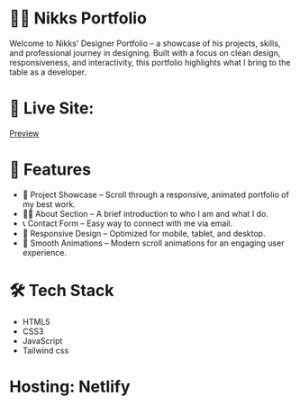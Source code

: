 # 🧑‍💻 Nikks Portfolio

Welcome to Nikks' Designer Portfolio – a showcase of his projects, skills, and professional journey in designing. Built with a focus on clean design, responsiveness, and interactivity, this portfolio highlights what I bring to the table as a developer.

# 🔗 Live Site: 
[Preview](https://nikks-portfolio-site.netlify.app/#portfolio)

# 🚀 Features

- 💼 Project Showcase – Scroll through a responsive, animated portfolio of my best work.
- 🧑‍💻 About Section – A brief introduction to who I am and what I do.
- 📞 Contact Form – Easy way to connect with me via email.
- 🌙 Responsive Design – Optimized for mobile, tablet, and desktop.
- 🎨 Smooth Animations – Modern scroll animations for an engaging user experience.


# 🛠️ Tech Stack

- HTML5
- CSS3
- JavaScript
- Tailwind css

# Hosting: Netlify